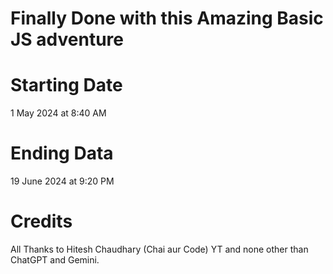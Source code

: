 # Finally Done with this Amazing Basic JS adventure
# Starting Date
1 May 2024 at 8:40 AM
# Ending Data
19 June 2024 at 9:20 PM
# Credits
All Thanks to Hitesh Chaudhary (Chai aur Code) YT and none other than ChatGPT and Gemini.